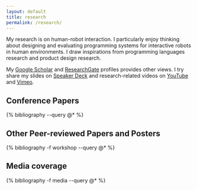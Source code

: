 ```yaml
---
layout: default
title: research
permalink: /research/
---
```


My research is on human-robot interaction.
I particularly enjoy thinking about designing and evaluating programming systems for interactive robots in human environments.
I draw inspirations from programming languages research and product design research.

My [Google Scholar](https://scholar.google.com/citations?user=avud6aAAAAAJ) and [ResearchGate](https://www.researchgate.net/profile/Michael_Jae_Yoon_Chung) profiles provides other views.
I try share my slides on [Speaker Deck](https://speakerdeck.com/mikechung) and research-related videos on [YouTube](https://www.youtube.com/channel/UCVTGLwpBhWGKpf6R5jdc-dQ) and [Vimeo](https://vimeo.com/videojaeyoon).

## Conference Papers

{% bibliography --query @* %}

## Other Peer-reviewed Papers and Posters

{% bibliography -f workshop --query @* %}

## Media coverage

{% bibliography -f media --query @* %}

